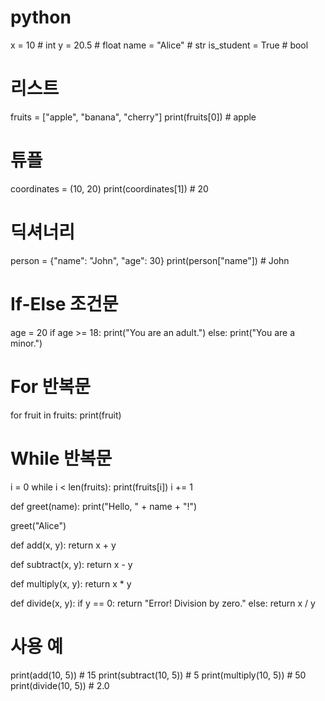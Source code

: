 # python

x = 10          # int
y = 20.5        # float
name = "Alice"  # str
is_student = True  # bool

# 리스트
fruits = ["apple", "banana", "cherry"]
print(fruits[0])  # apple

# 튜플
coordinates = (10, 20)
print(coordinates[1])  # 20

# 딕셔너리
person = {"name": "John", "age": 30}
print(person["name"])  # John

# If-Else 조건문
age = 20
if age >= 18:
    print("You are an adult.")
else:
    print("You are a minor.")

# For 반복문
for fruit in fruits:
    print(fruit)

# While 반복문
i = 0
while i < len(fruits):
    print(fruits[i])
    i += 1


def greet(name):
    print("Hello, " + name + "!")

greet("Alice")

def add(x, y):
    return x + y

def subtract(x, y):
    return x - y

def multiply(x, y):
    return x * y

def divide(x, y):
    if y == 0:
        return "Error! Division by zero."
    else:
        return x / y

# 사용 예
print(add(10, 5))       # 15
print(subtract(10, 5))  # 5
print(multiply(10, 5))  # 50
print(divide(10, 5))    # 2.0
